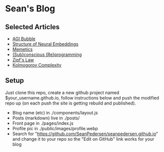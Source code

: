 # Sean's Blog

## Selected Articles

- [AGI Bubble](https://seanpedersen.github.io/posts/agi-bubble)
- [Structure of Neural Embeddings](https://seanpedersen.github.io/posts/structure-of-neural-latent-space)
- [Memetics](https://seanpedersen.github.io/posts/memetics)
- [(Sub)conscious (Re)programming](https://seanpedersen.github.io/posts/conscious-reprogramming)
- [Zipf's Law](https://seanpedersen.github.io/posts/zipfs-law)
- [Kolmogorov Complexity](https://seanpedersen.github.io/posts/kolmogorov-complexity)

## Setup

Just clone this repo, create a new github project named $your_username.github.io, follow instructions below and push the modified repo up (on each push the site is getting rebuild and published).

- Blog name (etc) in ./components/layout.js
- Posts (markdown) live in ./posts/
- Front page in ./pages/index.js
- Profile pic in ./public/images/profile.webp
- Search for "https://github.com/SeanPedersen/seanpedersen.github.io" and change it to your repo so the "Edit on GitHub" link works for your blog

